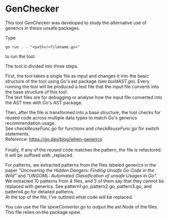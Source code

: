 # GenChecker

This tool <i>GenChecker</i> was developed to study the alternative use of generics in thesis unsafe packages.

Type
```
go run . - "<path>/<filename.go>"
```
to run the tool.

The tool is divided into three steps.

First, the tool takes a single file as input and changes it into the basic structure of the tool using Go's ast package 
(see <i>buildAST.go</i>). Every running the tool will be produced a text file that the input file converts into the base structure of this tool.<br>
The text files are for debugging or analyse how the input file converted into the AST tree with Go's AST package.

Then, after the file is transformed into a base structure, the tool checks for reused code across multiple data types to match Go's generics recommendation usage. <br>
See <i>checkReuseFunc.go</i> for functions and <i>checkReuseFunc.go</i> for switch statements.<br>
Reference: https://go.dev/blog/when-generics
<br><br>
Finally, if any of the reused code matches the pattern, the file is refactored. 
<br>It will be suffixed with _replaced.

For patterns, we extracted patterns from the files labeled generics in the paper <i>"Uncovering the Hidden Dangers: Finding Unsafe Go Code in the Wild"</i> 
and <i>"UNGOML: Automated Classification of unsafe Usages in Go".</i> 
We extracted 10 patterns from 4 files, and 3 of them say that they cannot be replaced with generics. See pattern1.go, pattern2.go, pattern3.go, and pattern4.go for detailed patterns. 
<br>At the top of the file, I've outlined what code will be replaced.

You can use the file <i>spewConverter.go</i> to output the ast.Node of the files. <br>
This file relies on the package spew.